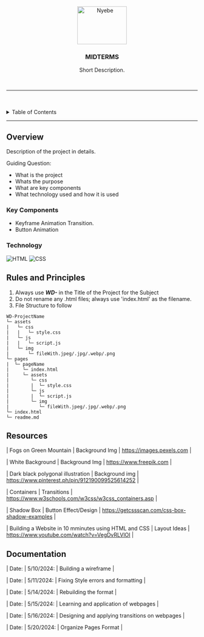 <a name="readme-top"/>

<br/>

<br />
<div align="center">
  <a href="https://github.com/Gabrrpr/">
  <!-- TODO: If you want to add logo or banner you can add it here -->
    <img src="https://i.pinimg.com/564x/33/09/e5/3309e5b8cd50cd59b081ca21028a01e2.jpg"alt="Nyebe" width="130" height="100">
  </a>
<!-- TODO: MIDTERMS -->
  <h3 align="center">MIDTERMS</h3>
</div>
<!-- TODO: Make a short description -->
<div align="center">
  Short Description.
</div>

<br />

<!-- TODO: Change the zyx-0314 into your github username  -->
<!-- TODO: Change the WD-Template-Project into the same name of your folder -->
![]()

---

<br />
<br />

<!-- TODO: If you want to add more layers for your readme -->
<details>
  <summary>Table of Contents</summary>
  <ol>
    <li>
      <a href="#overview">Overview</a>
      <ol>
        <li>
          <a href="#key-components">Key Components</a>
        </li>
        <li>
          <a href="#technology">Technology</a>
        </li>
      </ol>
    </li>
    <li>
      <a href="#rules-and-principles">Rules and Principles</a>
    </li>
    <li>
      <a href="#resources">Resources</a>
    </li>
  </ol>
</details>

---

## Overview

<!-- TODO: To be changed -->
<!-- The following are just sample -->
Description of the project in details.

Guiding Question:
- What is the project
- Whats the purpose
- What are key components
- What technology used and how it is used

### Key Components
<!-- TODO: List of Key Components -->
<!-- The following are just sample -->
- Keyframe Animation Transition.
- Button Animation

### Technology
<!-- TODO: List of Technology Used -->
![HTML](https://img.shields.io/badge/HTML-E34F26?style=for-the-badge&logo=html5&logoColor=white)
![CSS](https://img.shields.io/badge/CSS-1572B6?style=for-the-badge&logo=css3&logoColor=white)

## Rules and Principles
1. Always use ***WD-*** in the Title of the Project for the Subject
2. Do not rename any .html files; always use 'index.html' as the filename.
3. File Structure to follow

```
WD-ProjectName
└─ assets
|   └─ css
|   |   └─ style.css
|   └─ js
|   |   └─ script.js
|   └─ img
|       └─ fileWith.jpeg/.jpg/.webp/.png
└─ pages
|  └─ pageName
|     └─ index.html
|     └─ assets
|        └─ css
|        |  └─ style.css
|        └─ js
|        |  └─ script.js
|        └─ img
|           └─ fileWith.jpeg/.jpg/.webp/.png
└─ index.html
└─ readme.md
```

## Resources

<!-- TODO: Add References -->
| Fogs on Green Mountain | Background Img | https://images.pexels.com |

| White Background | Background Img | https://www.freepik.com |

| Dark black polygonal illustration | Background img | https://www.pinterest.ph/pin/912190099525614252 |

| Containers | Transitions | https://www.w3schools.com/w3css/w3css_containers.asp |

| Shadow Box | Button Effect/Design | https://getcssscan.com/css-box-shadow-examples |

| Building a Website in 10 mminutes using HTML and CSS | Layout Ideas | https://www.youtube.com/watch?v=VegDvRLVlOI |

## Documentation

| Date: | 5/10/2024: | Building a wireframe |

| Date: | 5/11/2024: | Fixing Style errors and formatting |

| Date: | 5/14/2024: |  Rebuilding the format |

| Date: | 5/15/2024: | Learning and application of webpages |

| Date: | 5/16/2024: | Designing and applying transitions on webpages |

| Date: | 5/20/2024: | Organize Pages Format |

